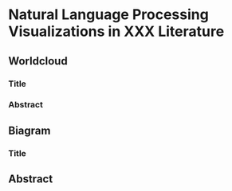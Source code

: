 # Natural Language Processing Visualizations in XXX Literature

## Worldcloud

### Title

### Abstract


## Biagram 



### Title


##  Abstract

